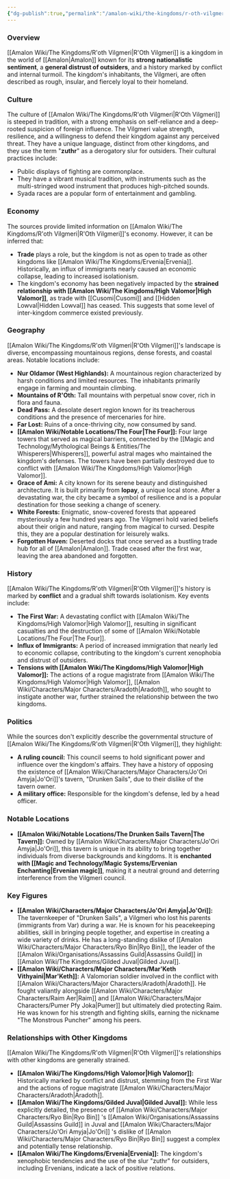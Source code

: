```yaml
---
{"dg-publish":true,"permalink":"/amalon-wiki/the-kingdoms/r-oth-vilgmeri/","dgPassFrontmatter":true,"noteIcon":""}
---
```


### Overview

[[Amalon Wiki/The Kingdoms/R'oth Vilgmeri\|R'Oth Vilgmeri]] is a kingdom in the world of [[Amalon\|Amalon]] known for its **strong nationalistic sentiment**, a **general distrust of outsiders**, and a history marked by conflict and internal turmoil. The kingdom's inhabitants, the Vilgmeri, are often described as rough, insular, and fiercely loyal to their homeland.

### Culture

The culture of [[Amalon Wiki/The Kingdoms/R'oth Vilgmeri\|R'Oth Vilgmeri]] is steeped in tradition, with a strong emphasis on self-reliance and a deep-rooted suspicion of foreign influence. The Vilgmeri value strength, resilience, and a willingness to defend their kingdom against any perceived threat. They have a unique language, distinct from other kingdoms, and they use the term "**zuthr**" as a derogatory slur for outsiders. Their cultural practices include:

- Public displays of fighting are commonplace.
- They have a vibrant musical tradition, with instruments such as the multi-stringed wood instrument that produces high-pitched sounds.
- Syada races are a popular form of entertainment and gambling.

### Economy

The sources provide limited information on [[Amalon Wiki/The Kingdoms/R'oth Vilgmeri\|R'Oth Vilgmeri]]'s economy. However, it can be inferred that:

- **Trade** plays a role, but the kingdom is not as open to trade as other kingdoms like [[Amalon Wiki/The Kingdoms/Ervenia\|Ervenia]]. Historically, an influx of immigrants nearly caused an economic collapse, leading to increased isolationism.
- The kingdom's economy has been negatively impacted by the **strained relationship with [[Amalon Wiki/The Kingdoms/High Valomor\|High Valomor]]**, as trade with [[Cusomi\|Cusomi]] and [[Hidden Lowval\|Hidden Lowval]] has ceased. This suggests that some level of inter-kingdom commerce existed previously.

### Geography

[[Amalon Wiki/The Kingdoms/R'oth Vilgmeri\|R'Oth Vilgmeri]]'s landscape is diverse, encompassing mountainous regions, dense forests, and coastal areas. Notable locations include:

- **Nur Oldamor (West Highlands):** A mountainous region characterized by harsh conditions and limited resources. The inhabitants primarily engage in farming and mountain climbing.
- **Mountains of R'Oth:** Tall mountains with perpetual snow cover, rich in flora and fauna.
- **Dead Pass:** A desolate desert region known for its treacherous conditions and the presence of mercenaries for hire.
- **Far Lost:** Ruins of a once-thriving city, now consumed by sand.
- **[[Amalon Wiki/Notable Locations/The Four\|The Four]]:** Four large towers that served as magical barriers, connected by the [[Magic and Technology/Mythological Beings & Entities/The Whisperers\|Whisperers]], powerful astral mages who maintained the kingdom's defenses. The towers have been partially destroyed due to conflict with [[Amalon Wiki/The Kingdoms/High Valomor\|High Valomor]].
- **Grace of Ami:** A city known for its serene beauty and distinguished architecture. It is built primarily from **lopay**, a unique local stone. After a devastating war, the city became a symbol of resilience and is a popular destination for those seeking a change of scenery.
- **White Forests:** Enigmatic, snow-covered forests that appeared mysteriously a few hundred years ago. The Vilgmeri hold varied beliefs about their origin and nature, ranging from magical to cursed. Despite this, they are a popular destination for leisurely walks.
- **Forgotten Haven:** Deserted docks that once served as a bustling trade hub for all of [[Amalon\|Amalon]]. Trade ceased after the first war, leaving the area abandoned and forgotten.

### History

[[Amalon Wiki/The Kingdoms/R'oth Vilgmeri\|R'Oth Vilgmeri]]'s history is marked by **conflict** and a gradual shift towards isolationism. Key events include:

- **The First War:** A devastating conflict with [[Amalon Wiki/The Kingdoms/High Valomor\|High Valomor]], resulting in significant casualties and the destruction of some of [[Amalon Wiki/Notable Locations/The Four\|The Four]].
- **Influx of Immigrants:** A period of increased immigration that nearly led to economic collapse, contributing to the kingdom's current xenophobia and distrust of outsiders.
- **Tensions with [[Amalon Wiki/The Kingdoms/High Valomor\|High Valomor]]:** The actions of a rogue magistrate from [[Amalon Wiki/The Kingdoms/High Valomor\|High Valomor]], [[Amalon Wiki/Characters/Major Characters/Aradoth\|Aradoth]], who sought to instigate another war, further strained the relationship between the two kingdoms.

### Politics

While the sources don't explicitly describe the governmental structure of [[Amalon Wiki/The Kingdoms/R'oth Vilgmeri\|R'Oth Vilgmeri]], they highlight:

- **A ruling council:** This council seems to hold significant power and influence over the kingdom's affairs. They have a history of opposing the existence of [[Amalon Wiki/Characters/Major Characters/Jo'Ori Amyja\|Jo'Ori]]'s tavern, "Drunken Sails", due to their dislike of the tavern owner.
- **A military office:** Responsible for the kingdom's defense, led by a head officer.

### Notable Locations

- **[[Amalon Wiki/Notable Locations/The Drunken Sails Tavern\|The Tavern]]:** Owned by [[Amalon Wiki/Characters/Major Characters/Jo'Ori Amyja\|Jo'Ori]], this tavern is unique in its ability to bring together individuals from diverse backgrounds and kingdoms. It is **enchanted with [[Magic and Technology/Magic Systems/Ervenian Enchanting\|Ervenian magic]]**, making it a neutral ground and deterring interference from the Vilgmeri council.

### Key Figures

- **[[Amalon Wiki/Characters/Major Characters/Jo'Ori Amyja\|Jo'Ori]]:** The tavernkeeper of "Drunken Sails", a Vilgmeri who lost his parents (immigrants from Var) during a war. He is known for his peacekeeping abilities, skill in bringing people together, and expertise in creating a wide variety of drinks. He has a long-standing dislike of [[Amalon Wiki/Characters/Major Characters/Ryo Bin\|Ryo Bin]], the leader of the  [[Amalon Wiki/Organisations/Assassins Guild\|Assassins Guild]] in [[Amalon Wiki/The Kingdoms/Gilded Juval\|Gilded Juval]].
- **[[Amalon Wiki/Characters/Major Characters/Mar'Keth Vithyaini\|Mar'Keth]]:** A Valomorian soldier involved in the conflict with [[Amalon Wiki/Characters/Major Characters/Aradoth\|Aradoth]]. He fought valiantly alongside [[Amalon Wiki/Characters/Major Characters/Raim Aer\|Raim]] and [[Amalon Wiki/Characters/Major Characters/Pumer Pfy Joka\|Pumer]] but ultimately died protecting Raim. He was known for his strength and fighting skills, earning the nickname "The Monstrous Puncher" among his peers.

### Relationships with Other Kingdoms

[[Amalon Wiki/The Kingdoms/R'oth Vilgmeri\|R'Oth Vilgmeri]]'s relationships with other kingdoms are generally strained.

- **[[Amalon Wiki/The Kingdoms/High Valomor\|High Valomor]]:** Historically marked by conflict and distrust, stemming from the First War and the actions of rogue magistrate [[Amalon Wiki/Characters/Major Characters/Aradoth\|Aradoth]].
- **[[Amalon Wiki/The Kingdoms/Gilded Juval\|Gilded Juval]]:** While less explicitly detailed, the presence of [[Amalon Wiki/Characters/Major Characters/Ryo Bin\|Ryo Bin]] 's  [[Amalon Wiki/Organisations/Assassins Guild\|Assassins Guild]] in Juval and [[Amalon Wiki/Characters/Major Characters/Jo'Ori Amyja\|Jo'Ori]] 's dislike of [[Amalon Wiki/Characters/Major Characters/Ryo Bin\|Ryo Bin]] suggest a complex and potentially tense relationship.
- **[[Amalon Wiki/The Kingdoms/Ervenia\|Ervenia]]:** The kingdom's xenophobic tendencies and the use of the slur "zuthr" for outsiders, including Ervenians, indicate a lack of positive relations.
